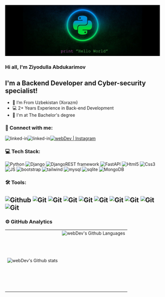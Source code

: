 <img src="./assets/preview2.jpg">



### Hi all, I'm Ziyodulla Abdukarimov

## I'm a Backend Developer and Cyber-security specialist!

- 📍 I’m From Uzbekistan (Xorazm)
- 💻 2+ Years Experience in Back-end Development
- 📙 I'm at The Bachelor's degree

### 🤝 Connect with me:
[<img align="left" alt="linked-in" src="https://camo.githubusercontent.com/a493f6833f99fb3c85788d6d9305e6b7a42b838e5ee5d138fd9a8214a7e77472/68747470733a2f2f696d672e736869656c64732e696f2f62616467652f6c696e6b6564696e2d2532333030373742352e7376673f267374796c653d666f722d7468652d6261646765266c6f676f3d6c696e6b6564696e266c6f676f436f6c6f723d7768697465" data-canonical-src="https://img.shields.io/badge/linkedin-%230077B5.svg?&amp;style=for-the-badge&amp;logo=linkedin&amp;logoColor=white" style="max-width: 100%;">](https://www.linkedin.com/in/ziyodulla/) 
[<img align="left" alt="linked-in" src="https://camo.githubusercontent.com/0ea1367897b9ee948089a0db824d57a30ce8a5413b59f80d2062b7efcd39ceb3/68747470733a2f2f696d672e736869656c64732e696f2f62616467652f74656c656772616d2d2532333030373742352e7376673f267374796c653d666f722d7468652d6261646765266c6f676f3d74656c656772616d266c6f676f436f6c6f723d7768697465" data-canonical-src="https://img.shields.io/badge/telegram-%230077B5.svg?&amp;style=for-the-badge&amp;logo=telegram&amp;logoColor=white" style="max-width: 100%;">](https://t.me/Ziyodulla) 
[<img alt="webDev | Instagram" src="https://img.shields.io/badge/instagram-E4405F.svg?&style=for-the-badge&logo=instagram&logoColor=white" />](https://www.instagram.com/ziyodulla8372/)





### 💻 Tech Stack:
![Python](https://img.shields.io/badge/-Python-356D9C?style=for-the-badge&logo=python&logoColor=fff)
![Django](https://img.shields.io/badge/-Django-003A2B?style=for-the-badge&logo=django&logoColor=fff)
![DjangoREST framework](https://img.shields.io/badge/-DRF-blueviolet?style=for-the-badge&logo=DRF&logoColor=fff)
![FastAPI](https://img.shields.io/badge/-FastAPI-009889?style=for-the-badge&logo=Fastapi&logoColor=fff)
![Html5](https://img.shields.io/badge/-Html-F37431?style=for-the-badge&logo=Html5&logoColor=fff)
![Css3](https://img.shields.io/badge/-Css-379AD5?style=for-the-badge&logo=CSS3&logoColor=fff)
![JS](https://img.shields.io/badge/-JavaScript-F7DF1E?style=for-the-badge&logo=javascript&logoColor=fff)
![bootstrap](https://img.shields.io/badge/-bootstrap-880AFC?style=for-the-badge&logo=bootstrap&logoColor=fff)
![tailwind](https://img.shields.io/badge/-tailwind-01B7D6?style=for-the-badge&logo=tailwindcss&logoColor=fff)
![mysql](https://img.shields.io/badge/-Mysql-4479A1?style=for-the-badge&logo=mysql&logoColor=fff)
![sqlite](https://img.shields.io/badge/-sqlite-4479A1?style=for-the-badge&logo=sqlite&logoColor=fff)
![MongoDB](https://img.shields.io/badge/-MongoDB-00ED64?style=for-the-badge&logo=MongoDB&logoColor=fff)


### 🛠 Tools:

![Github](https://img.shields.io/badge/-Github-14191E?style=for-the-badge&logo=github&logoColor=fff)
![Git](https://img.shields.io/badge/-Git-F05033?style=for-the-badge&logo=git&logoColor=fff)
![Git](https://img.shields.io/badge/-Docker-2496ED?style=for-the-badge&logo=docker&logoColor=fff)
![Git](https://img.shields.io/badge/-Vscode-36A2EE?style=for-the-badge&logo=VisualStudioCode&logoColor=fff)
![Git](https://img.shields.io/badge/-Vim-14191E?style=for-the-badge&logo=vim&logoColor=fff)
![Git](https://img.shields.io/badge/-POstman-FF6C38?style=for-the-badge&logo=Postman&logoColor=fff)
![Git](https://img.shields.io/badge/-Linux-F05033?style=for-the-badge&logo=Linux&logoColor=fff)
![Git](https://img.shields.io/badge/-Nginx-009639?style=for-the-badge&logo=Nginx&logoColor=fff)
![Git](https://img.shields.io/badge/-Apache-A52056?style=for-the-badge&logo=Apache&logoColor=fff)
![Git](https://img.shields.io/badge/-Fimga-1E1E1E?style=for-the-badge&logo=Figma&logoColor=fff)
---

### ⚙️ GitHub Analytics

<table>
  <tr>
    <td>
      <img align="left" src="https://github-readme-streak-stats.herokuapp.com/?user=YauhenKavalchuk&theme=algolia" alt="webDev's Github stats" />
    </td>
    <td>
      <img height="195px" align="right" alt="webDev's Github Languages" src="https://github-readme-stats-eight-theta.vercel.app/api/top-langs/?username=YauhenKavalchuk&theme=algolia&layout=compact" />
    </td>
  </tr>
</table>
